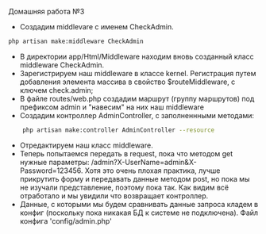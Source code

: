 Домашняя работа №3

- Создадим middlevare с именем CheckAdmin. 

```bash
php artisan make:middleware CheckAdmin
```

- В директории app/Html/Middleware находим вновь созданный класс middleware CheckAdmin.
- Зарегистрируем наш middleware в классе kernel. Регистрация путем добавления элемента массива в свойство $routeMiddleware, с ключем
check.admin;
- В файле routes/web.php создадим маршрут (группу маршрутов) под префиксом admin и "навесим" на них наш middleware 
- Создадим контроллер AdminController, с заполненнными методами: 

```bash
    php artisan make:controller AdminController --resource
```

- Отредактируем наш класс middleware.
- Теперь попытаемся передать в request, пока что методом get нужные параметры: /admin?X-UserName=admin&X-Password=123456. Хотя это очень плохая практика, лучше прикрутить форму и передавать данные методом post, но пока мы не изучали представление, поэтому пока так. Как видим всё отработало и мы увидили что возвращает контроллер.
- Данные, с которыми мы будем сравнивать данные запроса кладем в конфиг (поскольку пока никакая БД к системе не подключена). Файл конфига 'config/admin.php'
